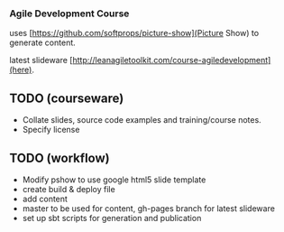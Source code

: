 ### Agile Development Course

uses [https://github.com/softprops/picture-show](Picture Show) to generate content.  

latest slideware [http://leanagiletoolkit.com/course-agiledevelopment](here).

## TODO (courseware)
* Collate slides, source code examples and training/course notes.
* Specify license

## TODO (workflow)

* Modify pshow to use google html5 slide template
* create build & deploy file
* add content
* master to be used for content, gh-pages branch for latest slideware
* set up sbt scripts for generation and publication